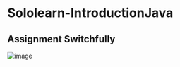 # Sololearn-IntroductionJava
## Assignment Switchfully

![image](https://github.com/JussiCcoyllo/Sololearn-IntroductionJava/assets/46483286/601053a3-765e-445b-b8c6-433082a41ead)

